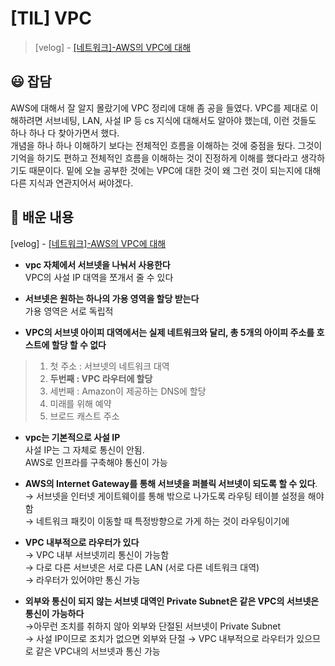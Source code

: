 # [TIL] VPC
>[velog] - [[네트워크]-AWS의 VPC에 대해](https://velog.io/@ssw123/%EB%84%A4%ED%8A%B8%EC%9B%8C%ED%81%AC-AWS%EC%9D%98-VPC%EC%97%90-%EB%8C%80%ED%95%B4)

##  😃 잡담
AWS에 대해서 잘 알지 몰랐기에 VPC 정리에 대해 좀 공을 들였다. VPC를 제대로 이해하려면 서브네팅, LAN, 사설 IP 등 cs 지식에 대해서도 알아야 했는데, 이런 것들도 하나 하나 다 찾아가면서 했다.<br>
개념을 하나 하나 이해하기 보다는 전체적인 흐름을 이해하는 것에 중점을 뒀다. 그것이 기억을 하기도 편하고 전체적인 흐름을 이해하는 것이 진정하게 이해를 했다라고 생각하기도 때문이다. 밑에 오늘 공부한 것에는 VPC에 대한 것이 왜 그런 것이 되는지에 대해 다른 지식과 연관지어서 써야겠다.

## 📄 배운 내용
[velog] - [[네트워크]-AWS의 VPC에 대해](https://velog.io/@ssw123/%EB%84%A4%ED%8A%B8%EC%9B%8C%ED%81%AC-AWS%EC%9D%98-VPC%EC%97%90-%EB%8C%80%ED%95%B4)


-  **vpc 자체에서 서브넷을 나눠서 사용한다**<br>
  VPC의 사설 IP 대역을 쪼개서 줄 수 있다

- **서브넷은 원하는 하나의 가용 영역을 할당 받는다**<br>
   가용 영역은 서로 독립적

- **VPC의 서브넷 아이피 대역에서는 실제 네트워크와 달리, 총 5개의 아이피 주소를 호스트에 할당 할 수 없다**<br>
>1. 첫 주소 : 서브넷의 네트워크 대역
>2. **두번째 : VPC 라우터에 할당**
>3. 세번째 : Amazon이 제공하는 DNS에 할당
>4. 미래를 위해 예약
>5. 브로드 캐스트 주소


- **vpc는 기본적으로 사설 IP**<br>
사설 IP는 그 자체로 통신이 안됨.<br>AWS로 인프라를 구축해야 통신이 가능

- **AWS의 Internet Gateway를 통해 서브넷을 퍼블릭 서브넷이 되도록 할 수 있다**.<br>
→ 서브넷을 인터넷 게이트웨이를 통해 밖으로 나가도록
라우팅 테이블 설정을 해야함<br>
→ 네트워크 패킷이 이동할 때 특정방향으로 가게 하는 것이 라우팅이기에

- **VPC 내부적으로 라우터가 있다**<br>
→ VPC 내부 서브넷끼리 통신이 가능함<br>
→ 다로 다른 서브넷은 서로 다른 LAN (서로 다른 네트워크 대역)<br>
→ 라우터가 있어야만 통신 가능

- **외부와 통신이 되지 않는 서브넷 대역인 Private Subnet은 같은 VPC의 서브넷은 통신이 가능하다**<br>
→아무런 조치를 취하지 않아 외부와 단절된 서브넷이 Private Subnet<br>
→ 사설 IP이므로 조치가 없으면 외부와 단절
→ VPC 내부적으로 라우터가 있으므로 같은 VPC내의 서브넷과 통신 가능